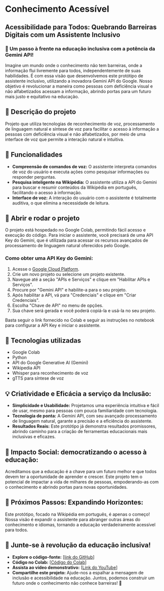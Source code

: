 # Conhecimento Acessível

## Acessibilidade para Todos: Quebrando Barreiras Digitais com um Assistente Inclusivo

### 🚀  Um passo à frente na educação inclusiva com a potência da Gemini API!
Imagine um mundo onde o conhecimento não tem barreiras, onde a informação flui livremente para todos, independentemente de suas habilidades. É com essa visão que desenvolvemos este protótipo de assistente inclusivo, utilizando a inovadora Gemini API do Google. 
Nosso objetivo é revolucionar a maneira como pessoas com deficiência visual e não alfabetizados acessam a informação, abrindo portas para um futuro mais justo e equitativo na educação.

## :small_blue_diamond: Descrição do projeto
Projeto que utiliza tecnologias de reconhecimento de voz, processamento de linguagem natural e síntese de voz para facilitar o acesso à informação a pessoas com deficiência visual e não alfabetizados, por meio de uma interface de voz que permite a interação natural e intuitiva.

## :small_blue_diamond: Funcionalidades
- **Compreensão de comandos de voz:** O assistente interpreta comandos de voz do usuário e executa ações como pesquisar informações ou responder perguntas.
- **Pesquisa inteligente na Wikipédia:** O assistente utiliza a API do Gemini para buscar e resumir conteúdos da Wikipédia em português, facilitando o acesso à informação.
- **Interface de voz:** A interação do usuário com o assistente é totalmente auditiva, o que elimina a necessidade de leitura.

## :small_blue_diamond: Abrir e rodar o projeto
O projeto está hospedado no Google Colab, permitindo fácil acesso e execução do código. Para iniciar o assistente, você precisará de uma API Key do Gemini, que é utilizada para acessar os recursos avançados de processamento de linguagem natural oferecidos pelo Google.

### Como obter uma API Key do Gemini:
1. Acesse o [Google Cloud Platform](https://cloud.google.com/).
2. Crie um novo projeto ou selecione um projeto existente.
3. Navegue até a seção "APIs e Serviços" e clique em "Habilitar APIs e Serviços".
4. Procure por "Gemini API" e habilite-a para o seu projeto.
5. Após habilitar a API, vá para "Credenciais" e clique em "Criar Credenciais".
6. Escolha "Chave de API" no menu de opções.
7. Sua chave será gerada e você poderá copiá-la e usá-la no seu projeto.

Basta seguir o link fornecido no Colab e seguir as instruções no notebook para configurar a API Key e iniciar o assistente.

## :small_blue_diamond: Tecnologias utilizadas
- Google Colab
- Python
- API do Google Generative AI (Gemini)
- Wikipedia API
- Whisper para reconhecimento de voz
- gTTS para síntese de voz

## 💡  Criatividade e Eficácia a serviço da Inclusão:
* **Simplicidade e Usabilidade:**  Projetamos uma experiência intuitiva e fácil de usar, mesmo para pessoas com pouca familiaridade com tecnologia.
* **Tecnologia de ponta:**  A Gemini API, com seu avançado processamento de linguagem natural, garante a precisão e a eficiência do assistente.
* **Resultados Reais:**  Este protótipo já demonstra resultados promissores, abrindo caminho para a criação de ferramentas educacionais mais inclusivas e eficazes.

## 🎯 Impacto Social: democratizando o acesso à educação:
Acreditamos que a educação é a chave para um futuro melhor e que todos devem ter a oportunidade de aprender e crescer. Este projeto tem o potencial de impactar a vida de milhares de pessoas, empoderando-as com o conhecimento e abrindo portas para novas oportunidades.

## 🚧  Próximos Passos: Expandindo Horizontes:
Este protótipo, focado na Wikipédia em português, é apenas o começo! Nossa visão é expandir o assistente para abranger outras áreas do conhecimento e idiomas, tornando a educação verdadeiramente acessível para todos.

## 🤝  Junte-se à revolução da educação inclusiva!
* **Explore o código-fonte:**  [[link do GitHub](https://github.com/kcezario/conhecimento_acessivel/)]
* **Código no Colab:** [[Código do Colab](https://colab.research.google.com/github/kcezario/conhecimento_acessivel/blob/main/Projeto_Alura_Gemini_Acessibilidade.ipynb)]
* **Assista ao vídeo demonstrativo:** [[Link do YouTube](https://youtu.be/GsEvCSX3qvc)]
* **Compartilhe este projeto:**  Ajude-nos a espalhar a mensagem de inclusão e acessibilidade na educação.
Juntos, podemos construir um futuro onde o conhecimento não conhece barreiras! 💙
